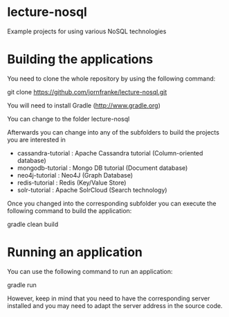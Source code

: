 lecture-nosql
=============

Example projects for using various NoSQL technologies

Building the applications
==============
You need to clone the whole repository by using the following command:

git clone https://github.com/jornfranke/lecture-nosql.git

You will need to install Gradle (http://www.gradle.org)

You can change to the folder lecture-nosql

Afterwards you can change into any of the subfolders to build the projects you are interested in
* cassandra-tutorial : Apache Cassandra tutorial (Column-oriented database)
* mongodb-tutorial : Mongo DB tutorial (Document database)
* neo4j-tutorial : Neo4J (Graph Database)
* redis-tutorial : Redis (Key/Value Store)
* solr-tutorial : Apache SolrCloud (Search technology)

Once you changed into the corresponding subfolder you can execute the following command to build the application:

gradle clean build

Running an application
================
You can use the following command to run an application:

gradle run

However, keep in mind that you need to have the corresponding server installed and you may need to adapt the server address in the source code.

